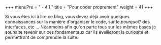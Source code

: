 +++
menuPre = " - 4.1 "
title = "Pour coder proprement"
weight = 41
+++

Si vous êtes ici à lire ce blog, vous devez déjà avoir quelques connaissances sur la manière d'organiser le code, sur le *pourquoi?* des interfaces, etc ... Néanmoins afin qu'on parte tous sur les mêmes bases je souhaite revenir sur ces fondamentaux car ils éveilleront la curiosité et permettront de comprendre la suite.